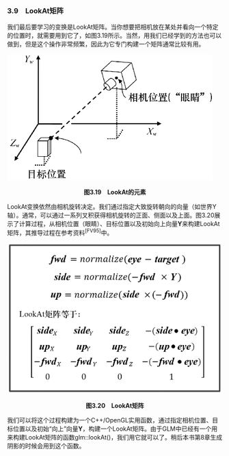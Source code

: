 ### 3.9　LookAt矩阵

我们最后要学习的变换是LookAt矩阵。当你想要把相机放在某处并看向一个特定的位置时，就需要用到它了，如图3.19所示。当然，用我们已经学到的方法也可以做到，但是这个操作非常频繁，因此为它专门构建一个矩阵通常比较有用。

![95.png](../images/95.png)
<center class="my_markdown"><b class="my_markdown">图3.19　LookAt的元素</b></center>

LookAt变换依然由相机旋转决定。我们通过指定大致旋转朝向的向量（如世界Y轴）。通常，可以通过一系列叉积获得相机旋转的正面、侧面以及上面。图3.20展示了计算过程，从相机位置（眼睛）、目标位置以及初始向上向量**Y**来构建LookAt矩阵，其推导过程在参考资料<sup class="my_markdown">[FV95]</sup>中。

![96.png](../images/96.png)
<center class="my_markdown"><b class="my_markdown">图3.20　LookAt矩阵</b></center>

我们可以将这个过程构建为一个C++/OpenGL实用函数，通过指定相机位置、目标位置以及初始“向上”向量**Y**，构建一个LookAt矩阵。由于GLM中已经有一个用来构建LookAt矩阵的函数glm::lookAt()，我们用它就可以了。稍后本书第8章生成阴影的时候会用到这个函数。

